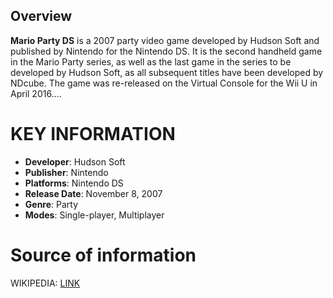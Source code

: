 ## Overview


**Mario Party DS** is a 2007 party video game developed by Hudson Soft and published by Nintendo for the Nintendo DS. It is the second handheld game in the Mario Party series, as well as the last game in the series to be developed by Hudson Soft, as all subsequent titles have been developed by NDcube. The game was re-released on the Virtual Console for the Wii U in April 2016....
# KEY INFORMATION

- **Developer**: Hudson Soft
- **Publisher**: Nintendo
- **Platforms**: Nintendo DS
- **Release Date**: November 8, 2007
- **Genre**: Party
- **Modes**: Single-player, Multiplayer
# Source of information
 WIKIPEDIA: [LINK](https://en.wikipedia.org/wiki/Mario_Party_DS)